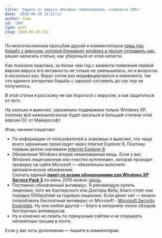 ```yaml
---
title: 'Защита от вируса «Windows заблокирован, отправьте SMS»'
date: '2010-06-30 15:22:21'
author: dima
id: '304'
type: post
slug: 2010-06-30-222
---
```


По многочисленным просьбам друзей и комментаторов [темы про борьбу с вирусом, которой блокирует windows и просит отправить смс](/blog/1/2009-04-10-152), решил написать статью, как уберечься от этой напасти.

Как показала практика, за более чем год с момента появления первой версии вируса его активность не только не уменьшилась, но и возросла в несколько раз. Вирус сотни раз модифицировался и изменялся, так что единого алгоритма борьбы с заразой составить до сих пор не получилось.

В этой статье я расскажу не как бороться с вирусом, а как защититься от него.

На сколько я выяснил, заражению подвержена только Windows XP, поэтому всё ниженаписанное будет касаться в большей степени этой версии ОС от Майкрософт.

Итак, начнем пошагово:

*   По информации от пользователей и знакомых я выяснил, что чаще всего заражение происходит через Internet Explorer 6. Поэтому первым делом скачиваем [Internet Explorer 8](http://www.microsoft.com/rus/windows/internet-explorer/worldwide-sites.aspx).
*   Обновление Windows вторая немаловажная вещь. Если у вас Windows лицензионная или «честно купленная», которая проходит проверку на сайте Microsoft — обязательно включите автоматическое обновление.  
    Скачать единый **[пакет со всеми обновлениями для Windows XP Service Pack 3](http://depositfiles.com/files/0xomd8oba)** по июнь 2010 можно [здесь](http://depositfiles.com/files/0xomd8oba).
*   Постоянно обновленный антивирус. Я рекомендую купить лицензию, того же Касперского или Доктора Веба, благо стоят они порядка 1000рублей за годовую лицензию. Если денег нет — можно попробовать бесплатный антивирус от Microsoft - [Microsoft Security Essentials](http://depositfiles.com/files/4vhbzrdad "http://depositfiles.com/files/4vhbzrdad"). Ну или любой другой — благо в интернете полно обзоров бесплатных антивирусов.
*   Ну и конечно не лазить по порнушным сайтам и не открывать непонятные письма в почте.

  
Если у вас есть дополнения — пишите в комментарии.